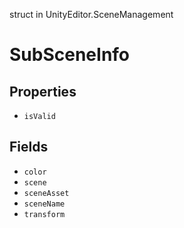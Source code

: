 struct in UnityEditor.SceneManagement
# SubSceneInfo

## Properties
- `isValid`
## Fields
- `color`
- `scene`
- `sceneAsset`
- `sceneName`
- `transform`
